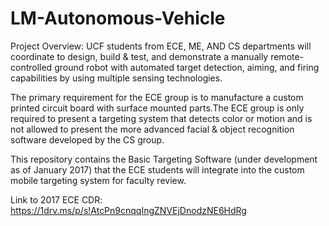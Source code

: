 # LM-Autonomous-Vehicle

Project Overview: UCF students from ECE, ME, AND CS departments will coordinate to design, build & test, and demonstrate a manually remote-controlled ground robot with automated target detection, aiming, and firing capabilities by using multiple sensing technologies.

The primary requirement for the ECE group is to manufacture a custom printed circuit board with surface mounted parts.The ECE group is only required to present a targeting system that detects color or motion and is not allowed to present the more advanced facial & object recognition software developed by the CS group.

This repository contains the Basic Targeting Software (under development as of January 2017) that the ECE students will integrate into the custom mobile targeting system for faculty review.

Link to 2017 ECE CDR: https://1drv.ms/p/s!AtcPn9cnqqIngZNVEjDnodzNE6HdRg
